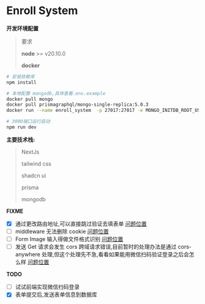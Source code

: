 # Enroll System

**开发环境配置**

> 要求
>
> **node** >= v20.10.0
>
> **docker**

```zsh
# 安装依赖库
npm install

# 本地配置 mongodb,具体查看.env.example
docker pull mongo
docker pull prismagraphql/mongo-single-replica:5.0.3
docker run --name enroll_system  -p 27017:27017 -e MONGO_INITDB_ROOT_USERNAME="admin" -e MONGO_INITDB_ROOT_PASSWORD="123456" -d prismagraphql/mongo-single-replica:5.0.3

# 3000端口运行启动
npm run dev
```

**主要技术栈:**

> NextJs
>
> tailwind css
>
> shadcn ui
>
> prisma
>
> mongodb

**FIXME**

-   [x] 通过更改路由地址,可以直接跳过验证去填表单 [问题位置](./components/InputWithButton.tsx)
-   [ ] middleware 无法删除 cookie [问题位置](./middleware.ts)
-   [ ] Form Image 输入得做文件格式识别 [问题位置](./components/RegisterForm.tsx)
-   [ ] 发送 Get 请求会发生 cors 跨域请求错误,目前暂时的处理办法是通过 cors-anywhere 处理,但这个处理先不急,看看如果能用微信扫码验证登录之后会怎么样 [问题位置](./bin/Submit.ts)

**TODO**

-   [ ] 试试前端实现微信扫码登录
-   [x] 表单提交后,发送表单信息到数据库
